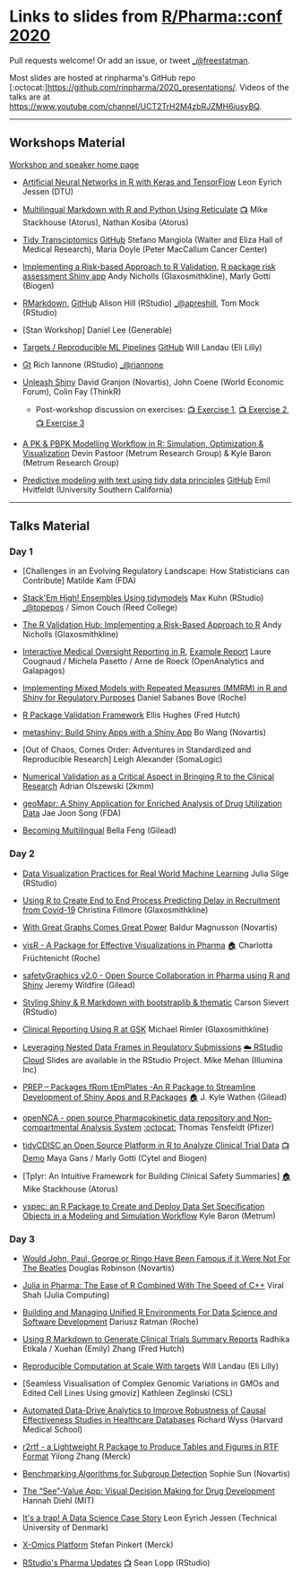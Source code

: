 Links to slides from [R/Pharma::conf 2020](https://rinpharma.com/)
=======================================

Pull requests welcome! Or add an issue, or tweet [_@freestatman](https://twitter.com/freestatman).

Most slides are hosted at rinpharma's GitHub repo [:octocat:]<https://github.com/rinpharma/2020_presentations/>.
Videos of the talks are at <https://www.youtube.com/channel/UCT2TrH2M4zbRJZMH6iusyBQ>.

------------------------------------------------------------------------

## Workshops Material

[Workshop and speaker home page](https://rinpharma.com/workshops/)

- [Artificial Neural Networks in R with Keras and TensorFlow](https://github.com/leonjessen/RPharma2020)
Leon Eyrich Jessen (DTU)

- [Multilingual Markdown with R and Python Using Reticulate](https://github.com/atorus-research/MultilingualMarkdown) [:tv:](https://www.youtube.com/watch?v=fEoZynvUrkc&t=5124s)
Mike Stackhouse (Atorus), Nathan Kosiba (Atorus)

- [Tidy Transciptomics](https://stemangiola.github.io/rpharma2020_tidytranscriptomics/index.html) [GitHub](https://github.com/stemangiola/rpharma2020_tidytranscriptomics/)
Stefano Mangiola (Walter and Eliza Hall of Medical Research), Maria Doyle (Peter MacCallum Cancer Center)

- [Implementing a Risk-based Approach to R Validation](https://pharmar.github.io/rpharma2020/index.html), [R package risk assessment Shiny app](https://github.com/pharmaR/risk_assessment)
Andy Nicholls (Glaxosmithkline), Marly Gotti (Biogen)

- [RMarkdown](https://rmd4pharma.netlify.app/), [GitHub](https://github.com/apreshill/rmd4pharma)
Alison Hill (RStudio) [_@apreshill](https://twitter.com/apreshill), Tom Mock (RStudio)

- [Stan Workshop]
Daniel Lee (Generable)

- [Targets / Reproducible ML Pipelines](https://wlandau.github.io/rpharma2020/#1) [GitHub](https://github.com/wlandau/rpharma2020)
Will Landau (Eli Lilly)

- [Gt](https://github.com/rich-iannone/gt-workshop-2020)
Rich Iannone (RStudio) [_@riannone](https://twitter.com/riannone)

- [Unleash Shiny](https://rinterface.com/shiny/talks/RPharma2020/#1)
David Granjon (Novartis), John Coene (World Economic Forum), Colin Fay (ThinkR)
    * Post-workshop discussion on exercises: [:tv: Exercise 1](https://www.youtube.com/watch?v=VX8-szdSHZo), [:tv: Exercise 2](https://www.youtube.com/watch?v=6RMVLR2mjk4), [:tv: Exercise 3](https://www.youtube.com/watch?v=1WqlTndmO3Uj)

- [A PK & PBPK Modelling Workflow in R: Simulation, Optimization & Visualization](https://github.com/metrumresearchgroup/r-pharma-pkpd-2020)
Devin Pastoor (Metrum Research Group) & Kyle Baron (Metrum Research Group)

- [Predictive modeling with text using tidy data principles](https://textmodels4pharma.netlify.app/) [GitHub](https://github.com/EmilHvitfeldt/textmodels4pharma)
Emil Hvitfeldt (University Southern California)

------------------------------------------------------------------------

## Talks Material

### Day 1
- [Challenges in an Evolving Regulatory Landscape: How Statisticians can Contribute]
   Matilde Kam (FDA)

- [Stack'Em High! Ensembles Using tidymodels](https://github.com/topepo/2020-r-pharma)
   Max Kuhn (RStudio) [_@topepos](https://twitter.com/topepos) / Simon Couch (Reed College)

- [The R Validation Hub: Implementing a Risk-Based Approach to R](https://pharmar.github.io/rpharma2020/)
   Andy Nicholls (Glaxosmithkline)

- [Interactive Medical Oversight Reporting in R](https://medical-monitoring.openanalytics.io/slides), [Example Report](https://medical-monitoring.openanalytics.io/report/)
   Laure Cougnaud / Michela Pasetto / Arne de Roeck (OpenAnalytics and Galapagos)

- [Implementing Mixed Models with Repeated Measures (MMRM) in R and Shiny for Regulatory Purposes](https://github.com/rinpharma/2020_presentations/blob/main/talks_folder/2020-Sabanes_Bove-Implementing_MMRM_in_R.pdf)
   Daniel Sabanes Bove (Roche)

- [R Package Validation Framework](https://thebioengineer.github.io/validation_rpharma/)
   Ellis Hughes (Fred Hutch)

- [metashiny: Build Shiny Apps with a Shiny App](https://github.com/rinpharma/2020_presentations/blob/main/talks_folder/2020-Wang-metashiny.pptx)
   Bo Wang (Novartis)

- [Out of Chaos, Comes Order: Adventures in Standardized and Reproducible Research]
   Leigh Alexander (SomaLogic)

- [Numerical Validation as a Critical Aspect in Bringing R to the Clinical Research](https://github.com/rinpharma/2020_presentations/blob/main/talks_folder/2020-Olszewski-Numerical_Validation_Clinical_Research.pdf)
   Adrian Olszewski (2kmm)

- [geoMapr: A Shiny Application for Enriched Analysis of Drug Utilization Data](https://github.com/rinpharma/2020_presentations/blob/main/talks_folder/2020-Song-geoMapr.pptx)
   Jae Joon Song (FDA)

- [Becoming Multilingual](https://github.com/rinpharma/2020_presentations/blob/main/talks_folder/2020-Feng-Becoming_Multilingual.pptx)
   Bella Feng (Gilead)

### Day 2

- [Data Visualization Practices for Real World Machine Learning](https://github.com/rinpharma/2020_presentations/blob/main/talks_folder/2020-Silge-Data_Visualization_Real_World_ML.pdf)
   Julia Silge (RStudio)

- [Using R to Create End to End Process Predicting Delay in Recruitment from Covid-19](https://github.com/rinpharma/2020_presentations/blob/main/talks_folder/2020-Fillmore-Recruitment_Covid19.pptx)
   Christina Fillmore (Glaxosmithkline)

- [With Great Graphs Comes Great Power](https://github.com/rinpharma/2020_presentations/blob/main/talks_folder/2020-Magnusson-Graphs_and_Power.pptx)
   Baldur Magnusson (Novartis)

- [visR - A Package for Effective Visualizations in Pharma](https://github.com/rinpharma/2020_presentations/blob/main/talks_folder/2020-Fruchtenicht-visR.pdf) [:house:](https://openpharma.github.io/visR/)
   Charlotta Früchtenicht (Roche)

- [safetyGraphics v2.0 - Open Source Collaboration in Pharma using R and Shiny](https://github.com/SafetyGraphics/SafetyGraphics.github.io/raw/master/presentations/SafetyGraphics_RPharma2020.pdf)
   Jeremy Wildfire (Gilead)

- [Styling Shiny & R Markdown with bootstraplib & thematic](https://talks.cpsievert.me/20201014/#1)
   Carson Sievert (RStudio)

- [Clinical Reporting Using R at GSK](https://github.com/rinpharma/2020_presentations/blob/main/talks_folder/2020-Rimler-Clinical_Reporting_GSK.pptx)
   Michael Rimler (Glaxosmithkline)

- [Leveraging Nested Data Frames in Regulatory Submissions](https://github.com/rinpharma/2020_presentations/blob/main/talks_folder/2020-Mehan-Nested_Data_Frames.pptx) [:cloud: RStudio Cloud](https://rstudio.cloud/spaces/96724/projects) Slides are available in the RStudio Project.
   Mike Mehan (Illumina Inc)

- [PREP – Packages fRom tEmPlates -An R Package to Streamline Development of Shiny Apps and R Packages](https://github.com/rinpharma/2020_presentations/blob/main/talks_folder/2020-Wathen-PREP.pptx) [:house:](https://biopharmsoftgrp.github.io/PREP/index.html)
   J. Kyle Wathen (Gilead)

- [openNCA - open source Pharmacokinetic data repository and Non-compartmental Analysis System](https://github.com/rinpharma/2020_presentations/blob/main/talks_folder/2020-Tensfeldt-OpenNCA.pptx) [:octocat:](https://github.com/tensfeldt/openNCA)
   Thomas Tensfeldt (Pfizer)

- [tidyCDISC an Open Source Platform in R to Analyze Clinical Trial Data](https://github.com/MayaGans/tidyCDISC-slides) [:tv: Demo](https://vimeo.com/466364530)
   Maya Gans / Marly Gotti (Cytel and Biogen)

- [Tplyr: An Intuitive Framework for Building Clinical Safety Summaries] [:house:](https://atorus-research.github.io/Tplyr/)
   Mike Stackhouse (Atorus)

- [yspec: an R Package to Create and Deploy Data Set Specification Objects in a Modeling and Simulation Workflow](https://metrumresearchgroup.github.io/yspec/rpharma-2020.pdf)
   Kyle Baron (Metrum)

### Day 3

- [Would John, Paul, George or Ringo Have Been Famous if it Were Not For The Beatles](https://github.com/rinpharma/2020_presentations/blob/main/talks_folder/2020-Robinson-Would_John_Paul_George_Ringo_Have_Been_Famous_Without_Beatles.pdf)
   Douglas Robinson (Novartis)

- [Julia in Pharma: The Ease of R Combined With The Speed of C++](https://github.com/rinpharma/2020_presentations/blob/main/talks_folder/2020-Shah-Julia_in_Pharma.pdf)
   Viral Shah (Julia Computing)

- [Building and Managing Unified R Environments For Data Science and Software Development](https://github.com/rinpharma/2020_presentations/blob/main/talks_folder/2020-Ratman-Unified_R_Environments.pdf)
   Dariusz Ratman (Roche)

- [Using R Markdown to Generate Clinical Trials Summary Reports](https://github.com/rinpharma/2020_presentations/blob/main/talks_folder/2020-Etikala-R_Markdown_Clinical_Trial_Summary_Reports.pptx)
   Radhika Etikala / Xuehan (Emily) Zhang (Fred Hutch)

- [Reproducible Computation at Scale With targets](https://wlandau.github.io/rpharma2020/#1)
   Will Landau (Eli Lilly)

- [Seamless Visualisation of Complex Genomic Variations in GMOs and Edited Cell Lines Using gmoviz]
   Kathleen Zeglinski (CSL)

- [Automated Data-Drive Analytics to Improve Robustness of Causal Effectiveness Studies in Healthcare Databases](https://github.com/rinpharma/2020_presentations/blob/main/talks_folder/2020-Wyss-Automated_Data_Adaptive_Analytics.pdf)
   Richard Wyss (Harvard Medical School)

- [r2rtf - a Lightweight R Package to Produce Tables and Figures in RTF Format](https://github.com/rinpharma/2020_presentations/blob/main/talks_folder/2020-Zhang-r2rtf.pdf)
   Yilong Zhang (Merck)

- [Benchmarking Algorithms for Subgroup Detection](https://github.com/rinpharma/2020_presentations/blob/main/talks_folder/2020-Sun-Subgroup_Benchmarking.pdf)
   Sophie Sun (Novartis)

- [The “See”-Value App: Visual Decision Making for Drug Development](https://github.com/rinpharma/2020_presentations/blob/main/talks_folder/2020-Diehl-See_Value_App.pdf)
   Hannah Diehl (MIT)

- [It's a trap! A Data Science Case Story](https://rpubs.com/leonjessen/rpharma2020)
   Leon Eyrich Jessen (Technical University of Denmark)

- [X-Omics Platform](https://github.com/rinpharma/2020_presentations/blob/main/talks_folder/2020-Pinkert-X_Omics_Platform.pdf)
   Stefan Pinkert (Merck)

- [RStudio's Pharma Updates](https://github.com/rinpharma/2020_presentations/blob/main/talks_folder/2020-Lopp-RStudio_Pharma_Updates.pdf) [:tv:](https://drive.google.com/file/d/14W5Q-ERiH6tBpyEZH56kRcnp-N-ewV9Q/view)
   Sean Lopp (RStudio)

